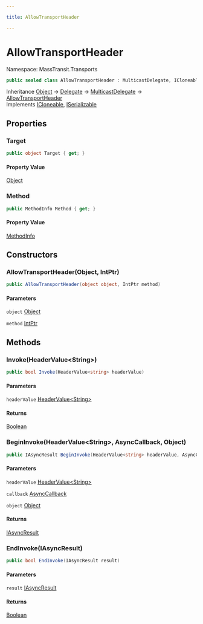 ```yaml
---

title: AllowTransportHeader

---
```


# AllowTransportHeader

Namespace: MassTransit.Transports

```csharp
public sealed class AllowTransportHeader : MulticastDelegate, ICloneable, ISerializable
```

Inheritance [Object](https://learn.microsoft.com/en-us/dotnet/api/system.object) → [Delegate](https://learn.microsoft.com/en-us/dotnet/api/system.delegate) → [MulticastDelegate](https://learn.microsoft.com/en-us/dotnet/api/system.multicastdelegate) → [AllowTransportHeader](../masstransit-transports/allowtransportheader)<br/>
Implements [ICloneable](https://learn.microsoft.com/en-us/dotnet/api/system.icloneable), [ISerializable](https://learn.microsoft.com/en-us/dotnet/api/system.runtime.serialization.iserializable)

## Properties

### **Target**

```csharp
public object Target { get; }
```

#### Property Value

[Object](https://learn.microsoft.com/en-us/dotnet/api/system.object)<br/>

### **Method**

```csharp
public MethodInfo Method { get; }
```

#### Property Value

[MethodInfo](https://learn.microsoft.com/en-us/dotnet/api/system.reflection.methodinfo)<br/>

## Constructors

### **AllowTransportHeader(Object, IntPtr)**

```csharp
public AllowTransportHeader(object object, IntPtr method)
```

#### Parameters

`object` [Object](https://learn.microsoft.com/en-us/dotnet/api/system.object)<br/>

`method` [IntPtr](https://learn.microsoft.com/en-us/dotnet/api/system.intptr)<br/>

## Methods

### **Invoke(HeaderValue\<String\>)**

```csharp
public bool Invoke(HeaderValue<string> headerValue)
```

#### Parameters

`headerValue` [HeaderValue\<String\>](../../masstransit-abstractions/masstransit/headervalue-1)<br/>

#### Returns

[Boolean](https://learn.microsoft.com/en-us/dotnet/api/system.boolean)<br/>

### **BeginInvoke(HeaderValue\<String\>, AsyncCallback, Object)**

```csharp
public IAsyncResult BeginInvoke(HeaderValue<string> headerValue, AsyncCallback callback, object object)
```

#### Parameters

`headerValue` [HeaderValue\<String\>](../../masstransit-abstractions/masstransit/headervalue-1)<br/>

`callback` [AsyncCallback](https://learn.microsoft.com/en-us/dotnet/api/system.asynccallback)<br/>

`object` [Object](https://learn.microsoft.com/en-us/dotnet/api/system.object)<br/>

#### Returns

[IAsyncResult](https://learn.microsoft.com/en-us/dotnet/api/system.iasyncresult)<br/>

### **EndInvoke(IAsyncResult)**

```csharp
public bool EndInvoke(IAsyncResult result)
```

#### Parameters

`result` [IAsyncResult](https://learn.microsoft.com/en-us/dotnet/api/system.iasyncresult)<br/>

#### Returns

[Boolean](https://learn.microsoft.com/en-us/dotnet/api/system.boolean)<br/>
